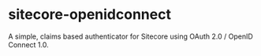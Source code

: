 # sitecore-openidconnect
A simple, claims based authenticator for Sitecore using OAuth 2.0 / OpenID Connect 1.0.
